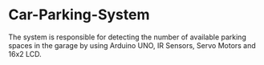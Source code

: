 # Car-Parking-System
The system is responsible for detecting the number of available parking spaces in the garage by using Arduino UNO, IR Sensors, Servo Motors and 16x2 LCD.
